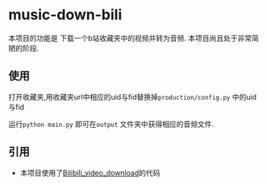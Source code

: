 # music-down-bili

本项目的功能是 下载一个b站收藏夹中的视频并转为音频. 本项目尚且处于非常简陋的阶段.

## 使用

打开收藏夹,用收藏夹url中相应的uid与fid替换掉`production/config.py` 中的uid与fid

运行`python main.py` 即可在`output` 文件夹中获得相应的音频文件.

## 引用

- 本项目使用了[Bilibili_video_download](https://github.com/Henryhaohao/Bilibili_video_download)的代码
